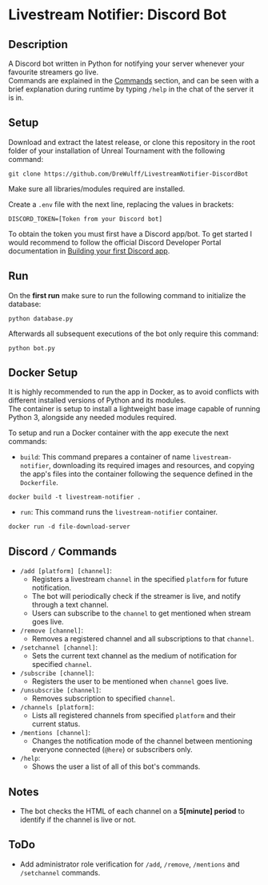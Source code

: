# Livestream Notifier: Discord Bot
## Description
A Discord bot written in Python for notifying your server whenever your favourite streamers go live.  
Commands are explained in the [Commands](#discord--commands) section, and can be seen with a brief explanation during runtime by typing `/help` in the chat of the server it is in.

## Setup
Download and extract the latest release, or clone this repository in the root folder of your installation of Unreal Tournament with the following command:

    git clone https://github.com/DreWulff/LivestreamNotifier-DiscordBot

Make sure all libraries/modules required are installed.

Create a `.env` file with the next line, replacing the values in brackets:

    DISCORD_TOKEN=[Token from your Discord bot]

To obtain the token you must first have a Discord app/bot. To get started I would recommend to follow the official Discord Developer Portal documentation in [Building your first Discord app](https://discord.com/developers/docs/quick-start/getting-started).

## Run
On the **first run** make sure to run the following command to initialize the database:

    python database.py

Afterwards all subsequent executions of the bot only require this command:

    python bot.py
  
## Docker Setup
It is highly recommended to run the app in Docker, as to avoid conflicts with different installed versions of Python and its modules.  
The container is setup to install a lightweight base image capable of running Python 3, alongside any needed modules required.

To setup and run a Docker container with the app execute the next commands:  
* `build`: This command prepares a container of name `livestream-notifier`, downloading its required images and resources, and copying the app's files into the container following the sequence defined in the `Dockerfile`.
```
docker build -t livestream-notifier .
```
* `run`: This command runs the `livestream-notifier` container.
```
docker run -d file-download-server
```

## Discord `/` Commands
* `/add [platform] [channel]`:
  * Registers a livestream `channel` in the specified `platform` for future notification.
  * The bot will periodically check if the streamer is live, and notify through a text channel.
  * Users can subscribe to the `channel` to get mentioned when stream goes live.
* `/remove [channel]`:
  * Removes a registered channel and all subscriptions to that `channel`.
* `/setchannel [channel]`:
  * Sets the current text channel as the medium of notification for specified `channel`.
* `/subscribe [channel]`:
  * Registers the user to be mentioned when `channel` goes live.
* `/unsubscribe [channel]`:
  * Removes subscription to specified `channel`.
* `/channels [platform]`:
  * Lists all registered channels from specified `platform` and their current status.
* `/mentions [channel]`:
  * Changes the notification mode of the channel between mentioning everyone connected (`@here`) or subscribers only.
* `/help`:
  * Shows the user a list of all of this bot's commands.

## Notes
* The bot checks the HTML of each channel on a **5[minute] period** to identify if the channel is live or not.

## ToDo
* Add administrator role verification for `/add`, `/remove`, `/mentions` and `/setchannel` commands.